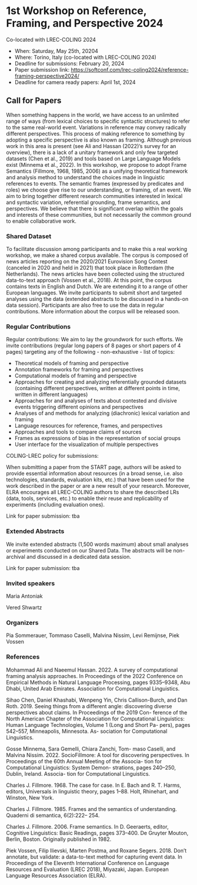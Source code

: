 # 1st Workshop on Reference, Framing, and Perspective 2024

Co-located with LREC-COLING 2024


* When: Saturday, May 25th, 20204
* Where: Torino, Italy (co-located with LREC-COLING 2024)
* Deadline for submissions:  February 20, 2024
* Paper submission link: https://softconf.com/lrec-coling2024/reference-framing-perspective2024/
* Deadline for camera ready papers: April 1st, 2024


## Call for Papers

When something happens in the world, we have access to an unlimited range of ways (from lexical choices to specific syntactic structures) to refer to the same real-world event. Variations in reference may convey radically different perspectives. This process of making reference to something by adopting a specific perspective is also known as framing. Although previous work in this area is present (see Ali and Hassan (2022)’s survey for an overview), there is a lack of a unitary framework and only few targeted datasets (Chen et al., 2019) and tools based on Large Language Models exist (Minnema et al., 2022). In this workshop, we propose to adopt Frame Semantics (Fillmore, 1968, 1985, 2006)  as a unifying theoretical framework and analysis method to understand the choices made in linguistic references to events. The semantic frames (expressed by predicates and roles) we choose give rise to our understanding, or framing, of an event. We aim to bring together different research communities interested in lexical and syntactic variation, referential grounding, frame semantics, and perspectives. We believe that there is significant overlap within the goals and interests of these communities, but not necessarily the common ground to enable collaborative work.

### Shared Dataset

To facilitate discussion among participants and to make this a real working workshop, we make a shared corpus available. The corpus is composed of news articles reporting on the 2020/2021 Eurovision Song Contest (canceled in 2020 and held in 2021) that took place in Rotterdam (the Netherlands). The news articles have been collected using the structured data-to-text approach (Vossen et al., 2018). At this point, the corpus contains texts in English and Dutch. We are extending it to a range of other European languages. We invite participants to submit short and targeted analyses using the data (extended abstracts to be discussed in a hands-on data session). Participants are also free to use the data in regular contributions. More information about the corpus will be released soon.

### Regular Contributions

Regular contributions: We aim to lay the groundwork for such efforts. We invite contributions (regular long papers of 8 pages or short papers of 4 pages) targeting any of the following - non-exhaustive - list of topics:

* Theoretical models of framing and perspective
* Annotation frameworks for framing and perspectives
* Computational models of framing and perspective
* Approaches for creating and analyzing referentially grounded datasets (containing different perspectives, written at different points in time, written in different languages)
* Approaches for and analyses of texts about contested and divisive events triggering different opinions and perspectives
* Analyses of and methods for analyzing (diachronic) lexical variation and framing
* Language resources for reference, frames, and perspectives
* Approaches and tools to compare claims of sources
* Frames as expressions of bias in the representation of social groups
* User interface for the visualization of multiple perspectives

COLING-LREC policy for submissions:

When submitting a paper from the START page, authors will be asked to provide essential information about resources (in a broad sense, i.e. also technologies, standards, evaluation kits, etc.) that have been used for the work described in the paper or are a new result of your research. Moreover, ELRA encourages all LREC-COLING authors to share the described LRs (data, tools, services, etc.) to enable their reuse and replicability of experiments (including evaluation ones).

Link for paper submission: tba

### Extended Abstracts

We invite extended abstracts (1,500 words maximum) about small analyses or experiments conducted on our Shared Data. The abstracts will be non-archival and discussed in a dedicated data session.

Link for paper submission: tba

### Invited speakers

Maria Antoniak

Vered Shwartz

### Organizers

Pia Sommerauer, Tommaso Caselli, Malvina Nissim, Levi Remijnse, Piek Vossen

### References

Mohammad Ali and Naeemul Hassan. 2022. A survey of computational framing analysis approaches. In Proceedings of the 2022 Conference on Empirical Methods in Natural Language Processing, pages 9335–9348, Abu Dhabi, United Arab Emirates. Association for Computational Linguistics.

Sihao Chen, Daniel Khashabi, Wenpeng Yin, Chris Callison-Burch, and Dan Roth. 2019. Seeing things from a different angle: discovering diverse perspectives about claims. In Proceedings of the 2019 Con- ference of the North American Chapter of the Association for Computational Linguistics: Human Language Technologies, Volume 1 (Long and Short Pa- pers), pages 542–557, Minneapolis, Minnesota. As- sociation for Computational Linguistics.

Gosse Minnema, Sara Gemelli, Chiara Zanchi, Tom- maso Caselli, and Malvina Nissim. 2022. SocioFillmore: A tool for discovering perspectives. In Proceedings of the 60th Annual Meeting of the Associa- tion for Computational Linguistics: System Demon- strations, pages 240–250, Dublin, Ireland. Associa- tion for Computational Linguistics.

Charles J. Fillmore. 1968. The case for case. In E. Bach and R. T. Harms, editors, Universals in linguistic theory, pages 1–88. Holt, Rhinehart, and Winston, New York.

Charles J. Fillmore. 1985. Frames and the semantics of understanding. Quaderni di semantica, 6(2):222– 254.

Charles J. Fillmore. 2006. Frame semantics. In D. Geeraerts, editor, Cognitive Linguistics: Basic Readings, pages 373–400. De Gruyter Mouton, Berlin, Boston. Originally published in 1982.

Piek Vossen, Filip Ilievski, Marten Postma, and Roxane Segers. 2018. Don’t annotate, but validate: a data-to-text method for capturing event data. In Proceedings of the Eleventh International Conference on Language Resources and Evaluation (LREC 2018), Miyazaki, Japan. European Language Resources Association (ELRA).
